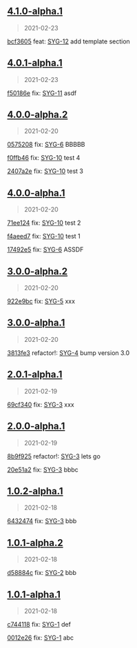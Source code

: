 
## [4.1.0-alpha.1]
> 2021-02-23

[bcf3605](https://github.com/ookangzheng/test-action-semantic-release/commit/bcf3605) feat: [SYG-12](https://coolbitx.atlassian.net/browse/SYG-12)   add template section


[4.1.0-alpha.1]: https://github.com/ookangzheng/test-action-semantic-release/releases/tag/4.1.0-alpha.1


## [4.0.1-alpha.1]
> 2021-02-23

[f50186e](https://github.com/ookangzheng/test-action-semantic-release/commit/f50186e) fix: [SYG-11](https://coolbitx.atlassian.net/browse/SYG-11)   asdf


[4.0.1-alpha.1]: https://github.com/ookangzheng/test-action-semantic-release/releases/tag/4.0.1-alpha.1


## [4.0.0-alpha.2]
> 2021-02-20

[0575208](https://github.com/ookangzheng/test-action-semantic-release/commit/0575208) fix: [SYG-6](https://coolbitx.atlassian.net/browse/SYG-6)   BBBBB

[f0ffb46](https://github.com/ookangzheng/test-action-semantic-release/commit/f0ffb46) fix: [SYG-10](https://coolbitx.atlassian.net/browse/SYG-10)   test 4

[2407a2e](https://github.com/ookangzheng/test-action-semantic-release/commit/2407a2e) fix: [SYG-10](https://coolbitx.atlassian.net/browse/SYG-10)   test 3


[4.0.0-alpha.2]: https://github.com/ookangzheng/test-action-semantic-release/releases/tag/4.0.0-alpha.2


## [4.0.0-alpha.1]
> 2021-02-20

[71ee124](https://github.com/ookangzheng/test-action-semantic-release/commit/71ee124) fix: [SYG-10](https://coolbitx.atlassian.net/browse/SYG-10)   test 2

[f4aeed7](https://github.com/ookangzheng/test-action-semantic-release/commit/f4aeed7) fix: [SYG-10](https://coolbitx.atlassian.net/browse/SYG-10)   test 1

[17492e5](https://github.com/ookangzheng/test-action-semantic-release/commit/17492e5) fix: [SYG-6](https://coolbitx.atlassian.net/browse/SYG-6)   ASSDF


[4.0.0-alpha.1]: https://github.com/ookangzheng/test-action-semantic-release/releases/tag/4.0.0-alpha.1


## [3.0.0-alpha.2]
> 2021-02-20

[922e9bc](https://github.com/ookangzheng/test-action-semantic-release/commit/922e9bc) fix: [SYG-5](https://coolbitx.atlassian.net/browse/SYG-5)   xxx


[3.0.0-alpha.2]: https://github.com/ookangzheng/test-action-semantic-release/releases/tag/3.0.0-alpha.2


## [3.0.0-alpha.1]
> 2021-02-20

[3813fe3](https://github.com/ookangzheng/test-action-semantic-release/commit/3813fe3) refactor!: [SYG-4](https://coolbitx.atlassian.net/browse/SYG-4)   bump version 3.0


[3.0.0-alpha.1]: https://github.com/ookangzheng/test-action-semantic-release/releases/tag/3.0.0-alpha.1


## [2.0.1-alpha.1]
> 2021-02-19

[69cf340](https://github.com/ookangzheng/test-action-semantic-release/commit/69cf340) fix: [SYG-3](https://coolbitx.atlassian.net/browse/SYG-3)   xxx


[2.0.1-alpha.1]: https://github.com/ookangzheng/test-action-semantic-release/releases/tag/2.0.1-alpha.1


## [2.0.0-alpha.1]
> 2021-02-19

[8b9f925](https://github.com/ookangzheng/test-action-semantic-release/commit/8b9f925) refactor!: [SYG-3](https://coolbitx.atlassian.net/browse/SYG-3)   lets go

[20e51a2](https://github.com/ookangzheng/test-action-semantic-release/commit/20e51a2) fix: [SYG-3](https://coolbitx.atlassian.net/browse/SYG-3)   bbbc


[2.0.0-alpha.1]: https://github.com/ookangzheng/test-action-semantic-release/releases/tag/2.0.0-alpha.1


## [1.0.2-alpha.1]
> 2021-02-18

[6432474](https://github.com/ookangzheng/test-action-semantic-release/commit/6432474) fix: [SYG-3](https://coolbitx.atlassian.net/browse/SYG-3)   bbb


[1.0.2-alpha.1]: https://github.com/ookangzheng/test-action-semantic-release/releases/tag/1.0.2-alpha.1


## [1.0.1-alpha.2]
> 2021-02-18

[d58884c](https://github.com/ookangzheng/test-action-semantic-release/commit/d58884c) fix: [SYG-2](https://coolbitx.atlassian.net/browse/SYG-2)   bbb


[1.0.1-alpha.2]: https://github.com/ookangzheng/test-action-semantic-release/releases/tag/1.0.1-alpha.2


## [1.0.1-alpha.1]
> 2021-02-18

[c744118](https://github.com/ookangzheng/test-action-semantic-release/commit/c744118) fix: [SYG-1](https://coolbitx.atlassian.net/browse/SYG-1)   def

[0012e26](https://github.com/ookangzheng/test-action-semantic-release/commit/0012e26) fix: [SYG-1](https://coolbitx.atlassian.net/browse/SYG-1)   abc


[1.0.1-alpha.1]: https://github.com/ookangzheng/test-action-semantic-release/releases/tag/1.0.1-alpha.1
